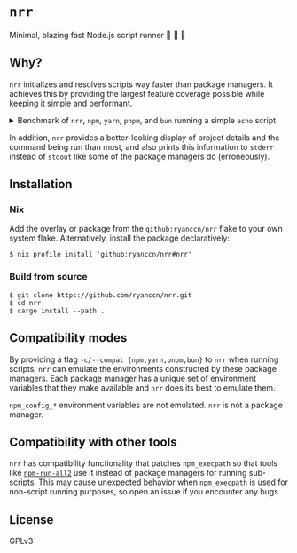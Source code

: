 # `nrr`

Minimal, blazing fast Node.js script runner :rocket: :rocket: :crab:

## Why?

`nrr` initializes and resolves scripts way faster than package managers. It achieves this by providing the largest feature coverage possible while keeping it simple and performant.

<details>

<summary>Benchmark of <code>nrr</code>, <code>npm</code>, <code>yarn</code>, <code>pnpm</code>, and <code>bun</code> running a simple <code>echo</code> script</summary>

| Command |   Mean [ms] | Min [ms] | Max [ms] |     Relative |
| :------ | ----------: | -------: | -------: | -----------: |
| `nrr`   |   5.7 ± 0.4 |      5.1 |      8.0 |         1.00 |
| `bun`   |   7.8 ± 0.5 |      7.2 |      9.4 |  1.37 ± 0.13 |
| `yarn`  | 146.3 ± 1.3 |    145.0 |    149.7 | 25.79 ± 1.93 |
| `npm`   | 159.9 ± 2.2 |    155.8 |    164.5 | 28.19 ± 2.13 |
| `pnpm`  | 223.1 ± 1.8 |    220.2 |    225.7 | 39.33 ± 2.94 |

</details>

In addition, `nrr` provides a better-looking display of project details and the command being run than most, and also prints this information to `stderr` instead of `stdout` like some of the package managers do (erroneously).

## Installation

### Nix

Add the overlay or package from the `github:ryanccn/nrr` flake to your own system flake. Alternatively, install the package declaratively:

```console
$ nix profile install 'github:ryanccn/nrr#nrr'
```

### Build from source

```console
$ git clone https://github.com/ryanccn/nrr.git
$ cd nrr
$ cargo install --path .
```

## Compatibility modes

By providing a flag `-c/--compat {npm,yarn,pnpm,bun}` to `nrr` when running scripts, `nrr` can emulate the environments constructed by these package managers. Each package manager has a unique set of environment variables that they make available and `nrr` does its best to emulate them.

`npm_config_*` environment variables are not emulated. `nrr` is not a package manager.

## Compatibility with other tools

`nrr` has compatibility functionality that patches `npm_execpath` so that tools like [`npm-run-all2`](https://github.com/bcomnes/npm-run-all2) use it instead of package managers for running sub-scripts. This may cause unexpected behavior when `npm_execpath` is used for non-script running purposes, so open an issue if you encounter any bugs.

## License

GPLv3

